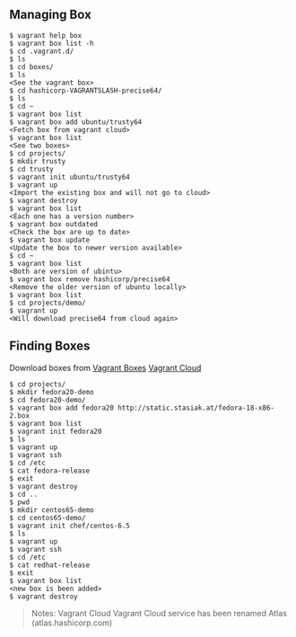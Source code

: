 ## Managing Box
```
$ vagrant help box 
$ vagrant box list -h 
$ cd .vagrant.d/ 
$ ls 
$ cd boxes/ 
$ ls
<See the vagrant box>
$ cd hashicorp-VAGRANTSLASH-precise64/ 
$ ls 
$ cd ~ 
$ vagrant box list 
$ vagrant box add ubuntu/trusty64 
<Fetch box from vagrant cloud>
$ vagrant box list 
<See two boxes>
$ cd projects/ 
$ mkdir trusty 
$ cd trusty 
$ vagrant init ubuntu/trusty64 
$ vagrant up
<Import the existing box and will not go to cloud>
$ vagrant destroy 
$ vagrant box list 
<Each one has a version number>
$ vagrant box outdated
<Check the box are up to date>
$ vagrant box update 
<Update the box to newer version available>
$ cd ~ 
$ vagrant box list 
<Both are version of ubintu>
$ vagrant box remove hashicorp/precise64 
<Remove the older version of ubuntu locally>
$ vagrant box list 
$ cd projects/demo/ 
$ vagrant up  
<Will download precise64 from cloud again>
```

## Finding Boxes
Download boxes from
[Vagrant Boxes](http://www.vagrantbox.es)
[Vagrant Cloud](https://vagrantcloud.com)
```
$ cd projects/ 
$ mkdir fedora20-demo 
$ cd fedora20-demo/ 
$ vagrant box add fedora20 http://static.stasiak.at/fedora-18-x86-2.box 
$ vagrant box list 
$ vagrant init fedora20 
$ ls 
$ vagrant up 
$ vagrant ssh 
$ cd /etc 
$ cat fedora-release 
$ exit 
$ vagrant destroy 
$ cd .. 
$ pwd 
$ mkdir centos65-demo 
$ cd centos65-demo/ 
$ vagrant init chef/centos-6.5 
$ ls 
$ vagrant up 
$ vagrant ssh 
$ cd /etc 
$ cat redhat-release 
$ exit 
$ vagrant box list
<new box is been added>
$ vagrant destroy
```

> Notes: Vagrant Cloud Vagrant Cloud service has been renamed Atlas (atlas.hashicorp.com)
<!--stackedit_data:
eyJoaXN0b3J5IjpbMTI2MzExMjM4OCwtMjA4MzY1MzAzMCwtND
k5MDIwMzcyXX0=
-->